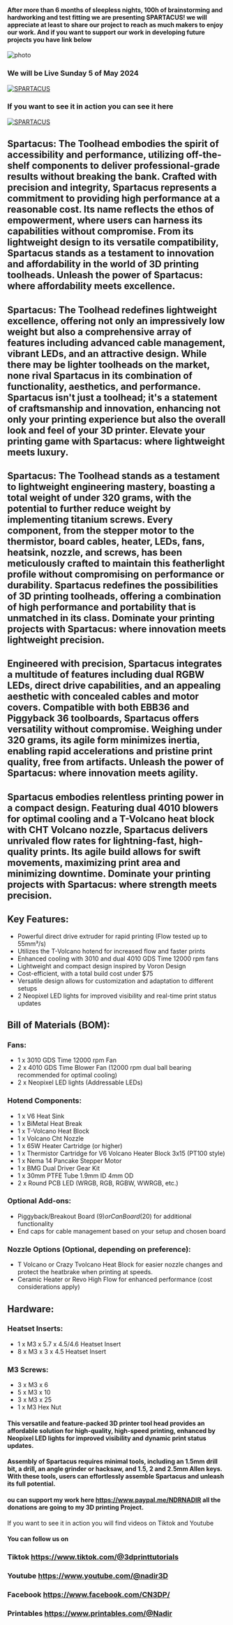 
#### After more than 6 months of sleepless nights, 100h of brainstorming and hardworking and test fitting  we are presenting SPARTACUS!  we will appreciate at least to share our project to reach as much makers to enjoy our work. And if you want to support our work in developing future projects you have link below 


![photo](./IMAGES/SPARTACUS_cover.png)


### We will be Live Sunday  5 of May 2024 

[![SPARTACUS](https://img.youtube.com/vi/S5xbkWCNOBw/0.jpg)](https://www.youtube.com/watch?v=S5xbkWCNOBw)




### If you want to see it in action you can see it here




[![SPARTACUS](https://img.youtube.com/vi/Fdcm6XfQ08U/0.jpg)](https://www.youtube.com/shorts/Fdcm6XfQ08U)



## Spartacus: The Toolhead embodies the spirit of accessibility and performance, utilizing off-the-shelf components to deliver professional-grade results without breaking the bank. Crafted with precision and integrity, Spartacus represents a commitment to providing high performance at a reasonable cost. Its name reflects the ethos of empowerment, where users can harness its capabilities without compromise. From its lightweight design to its versatile compatibility, Spartacus stands as a testament to innovation and affordability in the world of 3D printing toolheads. Unleash the power of Spartacus: where affordability meets excellence.



## Spartacus: The Toolhead redefines lightweight excellence, offering not only an impressively low weight but also a comprehensive array of features including advanced cable management, vibrant LEDs, and an attractive design. While there may be lighter toolheads on the market, none rival Spartacus in its combination of functionality, aesthetics, and performance. Spartacus isn't just a toolhead; it's a statement of craftsmanship and innovation, enhancing not only your printing experience but also the overall look and feel of your 3D printer. Elevate your printing game with Spartacus: where lightweight meets luxury.



## Spartacus: The Toolhead stands as a testament to lightweight engineering mastery, boasting a total weight of under 320 grams, with the potential to further reduce weight by implementing titanium screws. Every component, from the stepper motor to the thermistor, board cables, heater, LEDs, fans, heatsink, nozzle, and screws, has been meticulously crafted to maintain this featherlight profile without compromising on performance or durability. Spartacus redefines the possibilities of 3D printing toolheads, offering a combination of high performance and portability that is unmatched in its class. Dominate your printing projects with Spartacus: where innovation meets lightweight precision.



## Engineered with precision, Spartacus integrates a multitude of features including dual RGBW LEDs, direct drive capabilities, and an appealing aesthetic with concealed cables and motor covers. Compatible with both EBB36 and Piggyback 36 toolboards, Spartacus offers versatility without compromise. Weighing under 320 grams, its agile form minimizes inertia, enabling rapid accelerations and pristine print quality, free from artifacts. Unleash the power of Spartacus: where innovation meets agility.



## Spartacus embodies relentless printing power in a compact design. Featuring dual 4010 blowers for optimal cooling and a T-Volcano heat block with CHT Volcano nozzle, Spartacus delivers unrivaled flow rates for lightning-fast, high-quality prints. Its agile build allows for swift movements, maximizing print area and minimizing downtime. Dominate your printing projects with Spartacus: where strength meets precision.



## Key Features:

- Powerful direct drive extruder for rapid printing (Flow tested up to 55mm³/s)
- Utilizes the T-Volcano hotend for increased flow and faster prints
- Enhanced cooling with 3010 and dual 4010 GDS Time 12000 rpm fans
- Lightweight and compact design inspired by Voron Design
- Cost-efficient, with a total build cost under $75
- Versatile design allows for customization and adaptation to different setups
- 2 Neopixel LED lights for improved visibility and real-time print status updates

## Bill of Materials (BOM):

### Fans:

- 1 x 3010 GDS Time 12000 rpm Fan
- 2 x 4010 GDS Time Blower Fan (12000 rpm dual ball bearing recommended for optimal cooling)
- 2 x Neopixel LED lights (Addressable LEDs)

### Hotend Components:

- 1 x V6 Heat Sink
- 1 x BiMetal Heat Break
- 1 x T-Volcano Heat Block 
- 1 x Volcano Cht Nozzle
- 1 x 65W Heater Cartridge (or higher)
- 1 x Thermistor Cartridge for V6 Volcano Heater Block 3x15 (PT100 style)
- 1 x Nema 14 Pancake Stepper Motor
- 1 x BMG Dual Driver Gear Kit
- 1 x 30mm PTFE Tube 1.9mm ID 4mm OD
- 2 x Round PCB LED (WRGB, RGB, RGBW, WWRGB, etc.)

### Optional Add-ons:

- Piggyback/Breakout Board ($9) or Can Board ($20) for additional functionality
- End caps for cable management based on your setup and chosen board

### Nozzle Options (Optional, depending on preference):

- T Volcano or Crazy Tvolcano Heat Block for easier nozzle changes and protect the heatbrake when printing at speeds.
- Ceramic Heater or Revo High Flow for enhanced performance (cost considerations apply)

## Hardware:

### Heatset Inserts:

- 1 x M3 x 5.7 x 4.5/4.6 Heatset Insert
- 8 x M3 x 3 x 4.5 Heatset Insert

### M3 Screws:

- 3 x M3 x 6
- 5 x M3 x 10
- 3 x M3 x 25
- 1 x M3 Hex Nut


#### This versatile and feature-packed 3D printer tool head provides an affordable solution for high-quality, high-speed printing, enhanced by Neopixel LED lights for improved visibility and dynamic print status updates.

#### Assembly of Spartacus requires minimal tools, including an 1.5mm drill bit, a drill, an angle grinder or hacksaw, and 1.5, 2 and 2.5mm Allen keys. With these tools, users can effortlessly assemble Spartacus and unleash its full potential.




#### ou can support my work here https://www.paypal.me/NDRNADIR all the donations are going to my 3D printing Project. 



If you want to see it in action you will find videos on Tiktok  and Youtube
#### You can follow us on

### Tiktok https://www.tiktok.com/@3dprinttutorials

### Youtube https://www.youtube.com/@nadir3D 

### Facebook https://www.facebook.com/CN3DP/

### Printables https://www.printables.com/@Nadir